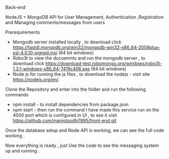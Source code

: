 Back-end

NodeJS + MongoDB API for User Management, Authentication ,Registration and Managing comments/messages from users 

Prerequirements 
- Mongodb server installed locally , to download click https://fastdl.mongodb.org/win32/mongodb-win32-x86_64-2008plus-ssl-4.0.10-signed.msi (64 bit windows)
- Robo3t to view the docuemnts and run the mongodb server , to download click https://download-test.robomongo.org/windows/robo3t-1.3.1-windows-x86_64-7419c406.exe (64 bit windows)
- Node js for running the js files , to download the nodejs - visit site https://nodejs.org/en/.

Clone the Repository and enter into the folder and run the following commands
- npm install - to install dependencies from package.json
- npm start - then run the command
 I have made this service run on the 4000 port which is configured in UI , to see it visit https://github.com/manjotsodhi1995/front-end.git 

Once the database setup and Node API is working, we can see the full code working .

Now everything is ready , just Use the code to see the messaging system up and running .





